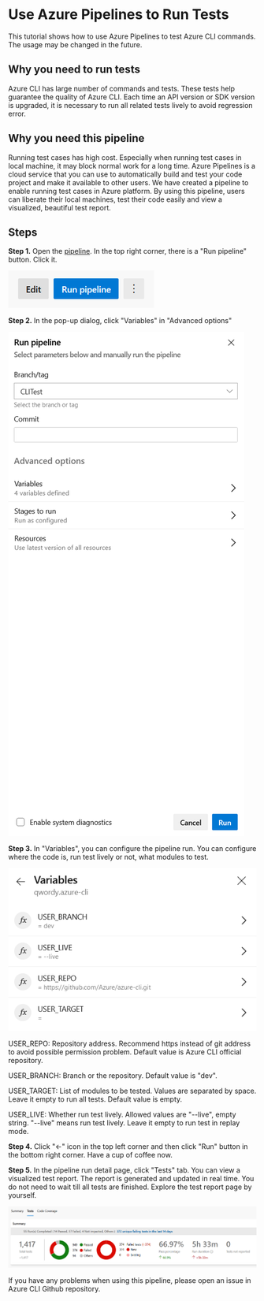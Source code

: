# Use Azure Pipelines to Run Tests

This tutorial shows how to use Azure Pipelines to test Azure CLI commands. The usage may be changed in the future.

## Why you need to run tests

Azure CLI has large number of commands and tests. These tests help guarantee the quality of Azure CLI. Each time an API version or SDK version is upgraded, it is necessary to run all related tests lively to avoid regression error.

## Why you need this pipeline

Running test cases has high cost. Especially when running test cases in local machine, it may block normal work for a long time.
Azure Pipelines is a cloud service that you can use to automatically build and test your code project and make it available to other users.
We have created a pipeline to enable running test cases in Azure platform. By using this pipeline, users can liberate their local machines, test their code easily and view a visualized, beautiful test report.

## Steps

**Step 1.** Open the [pipeline](https://dev.azure.com/azure-sdk/public/_build?definitionId=1369). In the top right corner, there is a "Run pipeline" button. Click it.

![](assets/test_1.PNG)

**Step 2.** In the pop-up dialog, click "Variables" in "Advanced options"

![](assets/test_2.PNG)

**Step 3.** In "Variables", you can configure the pipeline run. You can configure where the code is, run test lively or not, what modules to test.

![](assets/test_3.PNG)

USER_REPO: Repository address. Recommend https instead of git address to avoid possible permission problem. Default value is Azure CLI official repository.

USER_BRANCH: Branch or the repository. Default value is "dev".

USER_TARGET: List of modules to be tested. Values are separated by space. Leave it empty to run all tests. Default value is empty.

USER_LIVE: Whether run test lively. Allowed values are "--live", empty string. "--live" means run test lively. Leave it empty to run test in replay mode.

**Step 4.** Click "<-" icon in the top left corner and then click "Run" button in the bottom right corner. Have a cup of coffee now.

**Step 5.** In the pipeline run detail page, click "Tests" tab. You can view a visualized test report. The report is generated and updated in real time. You do not need to wait till all tests are finished. Explore the test report page by yourself.

![](assets/test_4.PNG)

If you have any problems when using this pipeline, please open an issue in Azure CLI Github repository.
